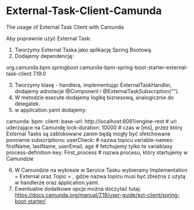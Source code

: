 # External-Task-Client-Camunda
The usage of External Task Client with Camunda

Aby poprawnie użyć External Task:
1. Tworzymy External Taska jako aplikację Spring Bootową.
2. Dodajemy dependencję:

<dependency>
  <groupId>org.camunda.bpm.springboot</groupId>
  <artifactId>camunda-bpm-spring-boot-starter-external-task-client</artifactId>
  <version>7.19.0</version>
</dependency>

3. Tworzymy klasę - handlera, implementując ExternalTaskHandler, dodajemy adnotacje @Component i @ExternalTaskSubscription("<nazwa-topicu>").
4. W metodzie execute dodajemy logikę biznesową, analogicznie do delegatek.
5. w application.yaml dodajemy:

camunda:
  bpm:
    client:
      base-url: http://localhost:8081/engine-rest # uri uderzające na Camundę
      lock-duration: 10000 # czas w [ms], przez który External Tasks są zablokowane zanim będą mogły być sfetchowane ponownie
      subscriptions:
        userCheck: # nazwa topicu
          variable-names: firstName, lastName, userEmail, age # fetchujemy tylko te variablasy
          process-definition-key: First_process # nazwa procesu, który startujemy w Camundzie

6. W Camundzie na wykresie w Service Tasku wybieramy Implementation = External oraz Topic = <nazwa-topicu>, gdzie nazwa topicu musi być zbieżna z użytą w handlerze oraz application.yaml.
7. Ewentualne dodatkowe opcje można doczytać tutaj: https://docs.camunda.org/manual/7.19/user-guide/ext-client/spring-boot-starter/
